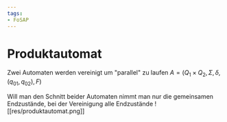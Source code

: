 ```yaml
---
tags:
- FoSAP
---
```

# Produktautomat
Zwei Automaten werden vereinigt um "parallel" zu laufen
$A=(Q_{1}\times Q_{2},\Sigma,\delta,(q_{01},q_{02}),F)$

Will man den Schnitt beider Automaten nimmt man nur die gemeinsamen Endzustände, bei der Vereinigung alle Endzustände
![[res/produktautomat.png]]